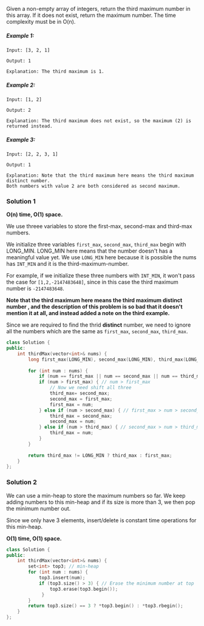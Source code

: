 Given a non-empty array of integers, return the third maximum number in this array. If it does not exist, return the maximum number. The time complexity must be in O(n).

##### Example 1:

```
Input: [3, 2, 1]

Output: 1

Explanation: The third maximum is 1.
```

##### Example 2:

```
Input: [1, 2]

Output: 2

Explanation: The third maximum does not exist, so the maximum (2) is returned instead.
```

##### Example 3:

```
Input: [2, 2, 3, 1]

Output: 1

Explanation: Note that the third maximum here means the third maximum distinct number.
Both numbers with value 2 are both considered as second maximum.
```

### Solution 1

__O(n) time, O(1) space.__


We use threee variables to store the first-max, second-max and third-max numbers.

We initialize three variables ```first_max```, ```second_max```,  ```third_max``` begin with LONG_MIN. LONG_MIN here means that the number doesn't has a meaningful value yet. We use ```LONG_MIN``` here because it is possible the nums has ```INT_MIN```  and it is the third-maximum-number. 

For example, if we initialize these three numbers with ```INT_MIN```, it won't pass the case for ```[1,2,-2147483648]```, since in this case the third maximum number is ```-2147483648```.

__Note that the third maximum here means the third maximum distinct number , and the description of this problem is so bad that it doesn't mention it at all, and instead added a note on the third example.__

Since we are required to find the thrid __distinct__ number, we need to ignore all the numbers which are the same as ```first_max```, ```second_max```,  ```third_max```.

```cpp
class Solution {
public:
    int thirdMax(vector<int>& nums) {
        long first_max(LONG_MIN), second_max(LONG_MIN), third_max(LONG_MIN);
        
        for (int num : nums) {
            if (num == first_max || num == second_max || num == third_max) continue;
            if (num > first_max) { // num > first_max
                // Now we need shift all three
                third_max= second_max;
                second_max = first_max;
                first_max = num;
            } else if (num > second_max) { // first_max > num > second_max
                third_max = second_max;
                second_max = num;
            } else if (num > third_max) { // second_max > num > third_max
                third_max = num;
            }
        }
        
        return third_max != LONG_MIN ? third_max : first_max;
    }
};
```

### Solution 2

We can use a min-heap to store the maximum numbers so far. We keep adding numbers to this min-heap and if its size is more than 3, we then pop the minimum number out.

Since we only have 3 elements, insert/delete is constant time operations for this min-heap. 

__O(1) time, O(1) space.__

```cpp
class Solution {
public:
    int thirdMax(vector<int>& nums) {
        set<int> top3; // min-heap
        for (int num : nums) {
            top3.insert(num);
            if (top3.size() > 3) { // Erase the minimum number at top
                top3.erase(top3.begin());
             }
        }
        return top3.size() == 3 ? *top3.begin() : *top3.rbegin();
    }
};
```
